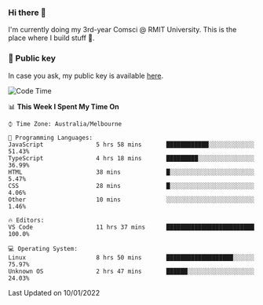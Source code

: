 ### Hi there 👋

I'm currently doing my 3rd-year Comsci @ RMIT University. This is the place where I build stuff 👀. 

### 🔑 Public key

In case you ask, my public key is available [here](https://public.auspham.dev/).

<!--START_SECTION:waka-->
![Code Time](http://img.shields.io/badge/Code%20Time-747%20hrs%2029%20mins-blue)

📊 **This Week I Spent My Time On** 

```text
⌚︎ Time Zone: Australia/Melbourne

💬 Programming Languages: 
JavaScript               5 hrs 58 mins       ████████████░░░░░░░░░░░░░   51.43% 
TypeScript               4 hrs 18 mins       █████████░░░░░░░░░░░░░░░░   36.99% 
HTML                     38 mins             █░░░░░░░░░░░░░░░░░░░░░░░░   5.47% 
CSS                      28 mins             █░░░░░░░░░░░░░░░░░░░░░░░░   4.06% 
Other                    10 mins             ░░░░░░░░░░░░░░░░░░░░░░░░░   1.46%

🔥 Editors: 
VS Code                  11 hrs 37 mins      █████████████████████████   100.0%

💻 Operating System: 
Linux                    8 hrs 50 mins       ███████████████████░░░░░░   75.97% 
Unknown OS               2 hrs 47 mins       ██████░░░░░░░░░░░░░░░░░░░   24.03%

```


 Last Updated on 10/01/2022
<!--END_SECTION:waka-->

<!--
**rockmanvnx6/rockmanvnx6** is a ✨ _special_ ✨ repository because its `README.md` (this file) appears on your GitHub profile.

Here are some ideas to get you started:

- 🔭 I’m currently working on ...
- 🌱 I’m currently learning ...
- 👯 I’m looking to collaborate on ...
- 🤔 I’m looking for help with ...
- 💬 Ask me about ...
- 📫 How to reach me: ...
- 😄 Pronouns: ...
- ⚡ Fun fact: ...
-->
